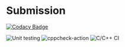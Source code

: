 # Submission

[![Codacy Badge](https://api.codacy.com/project/badge/Grade/76c2b463d28b477780f15c421b387ed1)](https://app.codacy.com/manual/99002664/Submission?utm_source=github.com&utm_medium=referral&utm_content=99002664/Submission&utm_campaign=Badge_Grade_Dashboard)

![Unit testing](https://github.com/99002664/Submission/workflows/Unit%20testing/badge.svg)
![cppcheck-action](https://github.com/99002664/Submission/workflows/cppcheck-action/badge.svg)
![C/C++ CI](https://github.com/99002664/Submission/workflows/C/C++%20CI/badge.svg)
